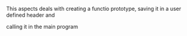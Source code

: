 This aspects deals with creating a functio prototype, saving it in a user defined header and 

calling it in the main program
